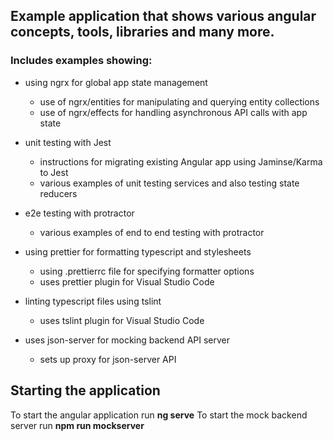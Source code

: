 ## Example application that shows various angular concepts, tools, libraries and many more.

### Includes examples showing:

- using ngrx for global app state management
  - use of ngrx/entities for manipulating and querying entity collections
  - use of ngrx/effects for handling asynchronous API calls with app state
- unit testing with Jest
  - instructions for migrating existing Angular app using Jaminse/Karma to Jest
  - various examples of unit testing services and also testing state reducers
- e2e testing with protractor
  - various examples of end to end testing with protractor
- using prettier for formatting typescript and stylesheets
  - using .prettierrc file for specifying formatter options
  - uses prettier plugin for Visual Studio Code
- linting typescript files using tslint
  - uses tslint plugin for Visual Studio Code
- uses json-server for mocking backend API server

  - sets up proxy for json-server API

## Starting the application

To start the angular application run **ng serve**
To start the mock backend server run **npm run mockserver**
